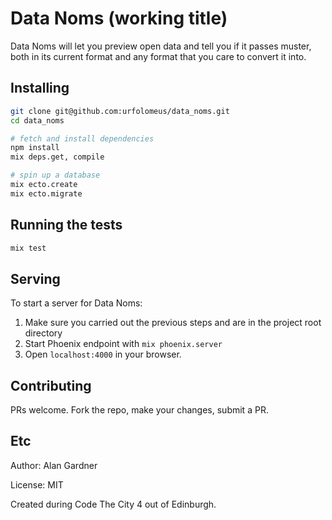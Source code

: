 # Data Noms (working title)

Data Noms will let you preview open data and tell you if it passes muster, both in its current format and any format that you care to convert it into.


## Installing

```bash
git clone git@github.com:urfolomeus/data_noms.git
cd data_noms

# fetch and install dependencies
npm install
mix deps.get, compile

# spin up a database
mix ecto.create
mix ecto.migrate
```


## Running the tests

```bash
mix test
```


## Serving

To start a server for Data Noms:

1. Make sure you carried out the previous steps and are in the project root directory
2. Start Phoenix endpoint with `mix phoenix.server`
3. Open `localhost:4000` in your browser.


## Contributing

PRs welcome. Fork the repo, make your changes, submit a PR.


## Etc

Author: Alan Gardner

License: MIT

Created during Code The City 4 out of Edinburgh.
